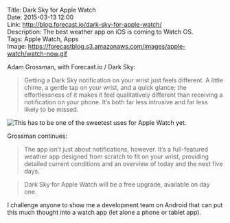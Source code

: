 Title: Dark Sky for Apple Watch  
Date: 2015-03-13 12:00  
Link: http://blog.forecast.io/dark-sky-for-apple-watch/  
Description: The best weather app on iOS is coming to Watch OS.  
Tags: Apple Watch, Apps  
Image: https://forecastblog.s3.amazonaws.com/images/apple-watch/watch-now.gif  

Adam Grossman, with Forecast.io / Dark Sky:

> Getting a Dark Sky notification on your wrist just feels different. A little chime, a gentle tap on your wrist, and a quick glance; the effortlessness of it makes it feel qualitatively different than receiving a notification on your phone. It’s both far less intrusive and far less likely to be missed.

![This has to be one of the sweetest uses for Apple Watch yet.](https://forecastblog.s3.amazonaws.com/images/apple-watch/watch-now.gif "Dark Sky for Apple Watch")
<!-- {.small} -->

Grossman continues:

> The app isn’t just about notifications, however. It’s a full-featured weather app designed from scratch to fit on your wrist, providing detailed current conditions and an overview of today and the next five days.

> Dark Sky for Apple Watch will be a free upgrade, available on day one.

I challenge anyone to show me a development team on Android that can put this much thought into a watch app (let alone a phone or tablet app).
